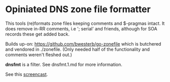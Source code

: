 # Opiniated DNS zone file formatter

This tools (re)formats zone files keeping comments and $-pragmas intact. It does remove in-RR
comments, i.e '; serial' and friends, although for SOA records these get added back.

Builds up-on: https://github.com/bwesterb/go-zonefile which is butchered and vendored in ./zonefile.
(Only needed half of the functionality and comments weren't fleshed out.)

**dnsfmt** is a filter. See dnsfmt.1.md for more information.

See this [screencast](https://asciinema.org/a/E5B2d7lfDV0X17wMkL5ouoybD).
